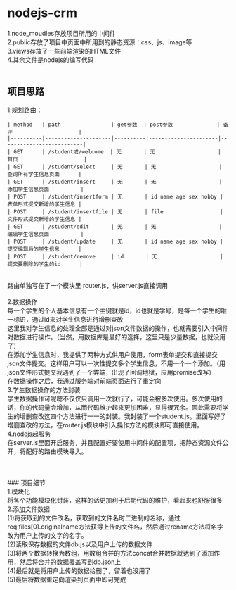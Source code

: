 # nodejs-crm

1.node_moudles存放项目所用的中间件<br/>
2.public存放了项目中页面中所用到的静态资源：css、js、image等<br/>
3.views存放了一些前端渲染的HTML文件<br/>
4.其余文件是nodejs的编写代码<br/>
<br/>
## 项目思路<br/>
1.规划路由：<br/>
~~~
| method   | path                | get参数  | post参数              | 备注                     |
|----------|---------------------|----------|----------------------|--------------------------|
| GET      | /student或/welcome  | 无       | 无                    | 首页                     |
| GET      | /student/select     | 无       | 无                    | 查询所有学生信息页面      |
| GET      | /student/insert     | 无       | 无                    | 添加学生信息页面          |
| POST     | /student/insertform | 无       | id name age sex hobby | 表单形式提交新增的学生信息 |
| POST     | /student/insertfile | 无       | file                  | 文件形式提交新增的学生信息 |
| GET      | /student/edit       | 无       | 无                    | 编辑学生信息页面          |
| POST     | /student/update     | 无       | id name age sex hobby | 提交编辑后的学生信息      |
| POST     | /student/remove     | id       | 无                    | 提交要删除的学生的id      |
~~~
<br/>
路由单独写在了一个模块里 router.js，供server.js直接调用<br/>
<br/>
2.数据操作<br/>
每一个学生的个人基本信息有一个主键就是id，id也就是学号，是每一个学生的唯一标识，通过id来对学生信息进行增删查改<br/>
这里我对学生信息的处理全部是通过对json文件数据的操作，也就需要引入中间件对数据进行操作。（当然，用数据库是最好的选择，这里只是少量数据，也就没用了）<br/>
在添加学生信息时，我提供了两种方式供用户使用，form表单提交和直接提交json文件提交。这样用户可以一次性提交多个学生信息，不用一个一个添加。（用json文件形式提交我遇到了一个弊端，出现了回调地狱，应用promise改写）<br/>
在数据操作之后，我通过服务端对前端页面进行了重定向<br/>
3.学生数据操作的方法封装<br/>
学生数据操作可呢嗯不仅仅只调用一次就行了，可能会被多次使用。多次使用的话，你的代码量会增加，从而代码维护起来更加困难，显得很冗余。因此需要将学生的增删查改这四个方法进行一一的封装。我封装了一个student.js。里面写好了增删查改的方法，在router.js模块中引入操作方法的模块即可直接使用。<br/>
4.nodejs起服务<br/>
在server.js里面开启服务，并且配置好要使用中间件的配置项，把静态资源文件公开，将配好的路由模块导入。<br/>
<br/>
<br/>
<br/>
### 项目细节<br/>
1.模块化<br/>
将各个功能模块化封装，这样的话更加利于后期代码的维护，看起来也舒服很多<br/>
2.添加文件数据<br/>
(1)将获取到的文件改名，获取到的文件名时二进制的名称，通过req.files[0].originalname方法获得上传的文件名，然后通过rename方法将名字改为用户上传的文字的名字。<br/>
(2)读取保存数据的文件db.js以及用户上传的数据文件<br/>
(3)将两个数据转换为数组，用数组合并的方法concat合并数据就达到了添加作用，然后将合并的数据覆盖写到db.json上<br/>
(4)最后就是将用户上传的数据给删了，留着也没用了<br/>
(5)最后将数据重定向渲染到页面中即可完成<br/>
